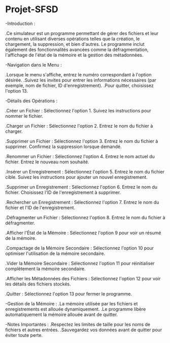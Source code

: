 # Projet-SFSD

-Introduction :

.Ce simulateur est un programme permettant de gérer des fichiers et leur contenu en utilisant diverses opérations telles que la création, le chargement, la suppression, et bien d'autres. Le programme inclut également des fonctionnalités avancées comme la défragmentation, l'affichage de l'état de la mémoire et la gestion des métadonnées.

-Navigation dans le Menu :

.Lorsque le menu s'affiche, entrez le numéro correspondant à l'option désirée.
.Suivez les invites pour entrer les informations nécessaires (par exemple, nom de fichier, ID d'enregistrement).
.Pour quitter, choisissez l'option 13.

-Détails des Opérations :

.Créer un Fichier :
Sélectionnez l'option 1.
Suivez les instructions pour nommer le fichier.

.Charger un Fichier :
Sélectionnez l'option 2.
Entrez le nom du fichier à charger.

.Supprimer un Fichier :
Sélectionnez l'option 3.
Entrez le nom du fichier à supprimer.
Confirmez la suppression lorsque demandé.

.Renommer un Fichier :
Sélectionnez l'option 4.
Entrez le nom actuel du fichier.
Entrez le nouveau nom souhaité.

.Insérer un Enregistrement :
Sélectionnez l'option 5.
Entrez le nom du fichier cible.
Suivez les instructions pour ajouter un nouvel enregistrement.

.Supprimer un Enregistrement :
Sélectionnez l'option 6.
Entrez le nom du fichier.
Choisissez l'ID de l'enregistrement à supprimer.

.Rechercher un Enregistrement :
Sélectionnez l'option 7.
Entrez le nom du fichier et l'ID de l'enregistrement.

.Défragmenter un Fichier :
Sélectionnez l'option 8.
Entrez le nom du fichier à défragmenter.

.Afficher l'État de la Mémoire :
Sélectionnez l'option 9 pour voir un résumé de la mémoire.

.Compactage de la Mémoire Secondaire :
Sélectionnez l'option 10 pour optimiser l'utilisation de la mémoire secondaire.

.Vider la Mémoire Secondaire :
Sélectionnez l'option 11 pour réinitialiser complètement la mémoire secondaire.

.Afficher les Métadonnées des Fichiers :
Sélectionnez l'option 12 pour voir les détails des fichiers stockés.

.Quitter :
Sélectionnez l'option 13 pour fermer le programme.

-Gestion de la Mémoire :
.La mémoire utilisée par les fichiers et enregistrements est allouée dynamiquement.
.Le programme libère automatiquement la mémoire allouée avant de quitter.

-Notes Importantes :
.Respectez les limites de taille pour les noms de fichiers et autres entrées.
.Sauvegardez vos données avant de quitter pour éviter toute perte.
